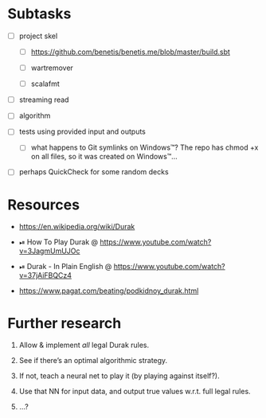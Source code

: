 # Subtasks

* [ ] project skel

    * [ ] https://github.com/benetis/benetis.me/blob/master/build.sbt

    * [ ] wartremover

    * [ ] scalafmt

* [ ] streaming read

* [ ] algorithm

* [ ] tests using provided input and outputs

    * [ ] what happens to Git symlinks on Windows™? The repo has chmod +x on all files, so it was created on Windows™…

* [ ] perhaps QuickCheck for some random decks

# Resources

* https://en.wikipedia.org/wiki/Durak

* ⏯ How To Play Durak @ https://www.youtube.com/watch?v=3JagmUmUJOc

* ⏯ Durak - In Plain English @ https://www.youtube.com/watch?v=37jAiFBQCz4

* https://www.pagat.com/beating/podkidnoy_durak.html

# Further research

1. Allow & implement *all* legal Durak rules.

2. See if there’s an optimal algorithmic strategy.

3. If not, teach a neural net to play it (by playing against itself?).

4. Use that NN for input data, and output true values w.r.t. full legal rules.

5. …?
